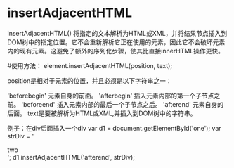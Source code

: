 # insertAdjacentHTML
insertAdjacentHTML() 将指定的文本解析为HTML或XML，并将结果节点插入到DOM树中的指定位置。它不会重新解析它正在使用的元素，因此它不会破坏元素内的现有元素。这避免了额外的序列化步骤，使其比直接innerHTML操作更快。

#使用方法：
element.insertAdjacentHTML(position, text);

position是相对于元素的位置，并且必须是以下字符串之一：

'beforebegin'
元素自身的前面。
'afterbegin'
插入元素内部的第一个子节点之前。
'beforeend'
插入元素内部的最后一个子节点之后。
'afterend'
元素自身的后面。
text是要被解析为HTML或XML,并插入到DOM树中的字符串。

例子：在div后面插入一个div
var d1 = document.getElementById('one'); 
var strDiv = '<div id="two">two</div>';
d1.insertAdjacentHTML('afterend', strDiv);


